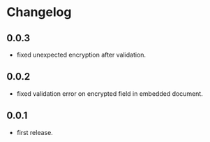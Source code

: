 Changelog
=========

0.0.3
-----

* fixed unexpected encryption after validation.

0.0.2
-----

* fixed validation error on encrypted field in embedded document.

0.0.1
-----

* first release.
